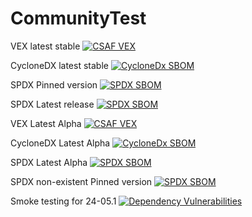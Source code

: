 

# CommunityTest

VEX latest stable
[![CSAF VEX](https://img.shields.io/endpoint?url=https%3A%2F%2Fqa-api-hooks.soos.io%2Fapi%2Fshieldsio-badges%3FbadgeType%3DVexSbom%26pid%3Dunurnspmd%26packageVersion%3Dlatest-stable)](https://qa-app.soos.io/research/packages/NuGet/-/Soos.SampleProject?attributionFormat=CsafVex)

CycloneDX latest stable
[![CycloneDx SBOM](https://img.shields.io/endpoint?url=https%3A%2F%2Fqa-api-hooks.soos.io%2Fapi%2Fshieldsio-badges%3FbadgeType%3DCycloneDxSbom%26pid%3Dunurnspmd%26packageVersion%3Dlatest-stable)](https://qa-app.soos.io/research/packages/NuGet/-/Soos.SampleProject?attributionFormat=CycloneDx)

SPDX Pinned version
[![SPDX SBOM](https://img.shields.io/endpoint?url=https%3A%2F%2Fqa-api-hooks.soos.io%2Fapi%2Fshieldsio-badges%3FbadgeType%3DSpdxSbom%26pid%3Dunurnspmd%26packageVersion%3D1.0.1)](https://qa-app.soos.io/research/packages/NuGet/-/Soos.SampleProject/version/1.0.1?attributionFormat=Spdx)

SPDX Latest release
[![SPDX SBOM](https://img.shields.io/endpoint?url=https%3A%2F%2Fqa-api-hooks.soos.io%2Fapi%2Fshieldsio-badges%3FbadgeType%3DSpdxSbom%26pid%3Dunurnspmd%26packageVersion%3Dlatest)](https://qa-app.soos.io/research/packages/NuGet/-/Soos.SampleProject?attributionFormat=Spdx)

VEX Latest Alpha
[![CSAF VEX](https://img.shields.io/endpoint?url=https%3A%2F%2Fqa-api-hooks.soos.io%2Fapi%2Fshieldsio-badges%3FbadgeType%3DVexSbom%26pid%3Dunurnspmd%26packageVersion%3Dlatest-alpha)](https://qa-app.soos.io/research/packages/NuGet/-/Soos.SampleProject?attributionFormat=CsafVex)

CycloneDX Latest Alpha
[![CycloneDx SBOM](https://img.shields.io/endpoint?url=https%3A%2F%2Fqa-api-hooks.soos.io%2Fapi%2Fshieldsio-badges%3FbadgeType%3DCycloneDxSbom%26pid%3Dunurnspmd%26packageVersion%3Dlatest-alpha)](https://qa-app.soos.io/research/packages/NuGet/-/Soos.SampleProject?attributionFormat=CycloneDx)

SPDX  Latest Alpha
[![SPDX SBOM](https://img.shields.io/endpoint?url=https%3A%2F%2Fqa-api-hooks.soos.io%2Fapi%2Fshieldsio-badges%3FbadgeType%3DSpdxSbom%26pid%3Dunurnspmd%26packageVersion%3Dlatest-alpha)](https://qa-app.soos.io/research/packages/NuGet/-/Soos.SampleProject?attributionFormat=Spdx)

SPDX non-existent Pinned version
[![SPDX SBOM](https://img.shields.io/endpoint?url=https%3A%2F%2Fqa-api-hooks.soos.io%2Fapi%2Fshieldsio-badges%3FbadgeType%3DSpdxSbom%26pid%3Dunurnspmd%26packageVersion%3D3.4.5)](https://qa-app.soos.io/research/packages/NuGet/-/Soos.SampleProject/version/3.4.5?attributionFormat=Spdx)

Smoke testing for 24-05.1
[![Dependency Vulnerabilities](https://img.shields.io/endpoint?url=https%3A%2F%2Fapi-hooks.soos.io%2Fapi%2Fshieldsio-badges%3FbadgeType%3DDependencyVulnerabilities%26pid%3Dazbbt8dm8%26branchName%3Dmain)](https://app.soos.io)
